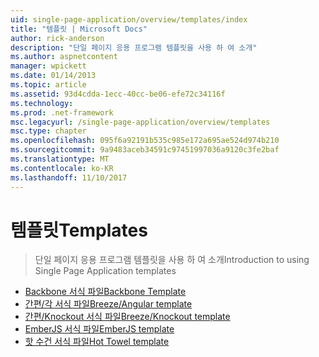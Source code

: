 ```yaml
---
uid: single-page-application/overview/templates/index
title: "템플릿 | Microsoft Docs"
author: rick-anderson
description: "단일 페이지 응용 프로그램 템플릿을 사용 하 여 소개"
ms.author: aspnetcontent
manager: wpickett
ms.date: 01/14/2013
ms.topic: article
ms.assetid: 93d4cdda-1ecc-40cc-be06-efe72c34116f
ms.technology: 
ms.prod: .net-framework
msc.legacyurl: /single-page-application/overview/templates
msc.type: chapter
ms.openlocfilehash: 095f6a92191b535c985e172a695ae524d974b210
ms.sourcegitcommit: 9a9483aceb34591c97451997036a9120c3fe2baf
ms.translationtype: MT
ms.contentlocale: ko-KR
ms.lasthandoff: 11/10/2017
---
```

<a name="templates"></a><span data-ttu-id="e6e62-103">템플릿</span><span class="sxs-lookup"><span data-stu-id="e6e62-103">Templates</span></span>
====================
> <span data-ttu-id="e6e62-104">단일 페이지 응용 프로그램 템플릿을 사용 하 여 소개</span><span class="sxs-lookup"><span data-stu-id="e6e62-104">Introduction to using Single Page Application templates</span></span>


- [<span data-ttu-id="e6e62-105">Backbone 서식 파일</span><span class="sxs-lookup"><span data-stu-id="e6e62-105">Backbone Template</span></span>](backbonejs-template.md)
- [<span data-ttu-id="e6e62-106">간편/각 서식 파일</span><span class="sxs-lookup"><span data-stu-id="e6e62-106">Breeze/Angular template</span></span>](breezeangular-template.md)
- [<span data-ttu-id="e6e62-107">간편/Knockout 서식 파일</span><span class="sxs-lookup"><span data-stu-id="e6e62-107">Breeze/Knockout template</span></span>](breezeknockout-template.md)
- [<span data-ttu-id="e6e62-108">EmberJS 서식 파일</span><span class="sxs-lookup"><span data-stu-id="e6e62-108">EmberJS template</span></span>](emberjs-template.md)
- [<span data-ttu-id="e6e62-109">핫 수건 서식 파일</span><span class="sxs-lookup"><span data-stu-id="e6e62-109">Hot Towel template</span></span>](hottowel-template.md)
